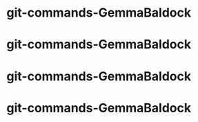 # git-commands-GemmaBaldock
# git-commands-GemmaBaldock
# git-commands-GemmaBaldock
# git-commands-GemmaBaldock
